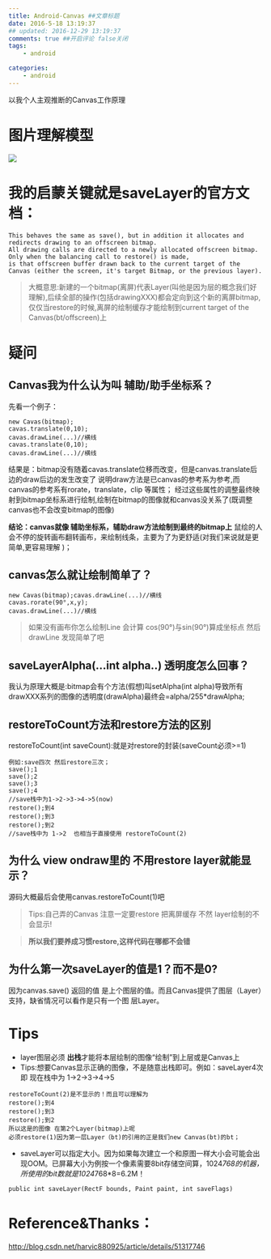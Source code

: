 ```yaml
---
title: Android-Canvas ##文章标题
date: 2016-5-18 13:19:37
## updated: 2016-12-29 13:19:37
comments: true ##开启评论 false关闭
tags:
    - android

categories:
    - android
---
```

以我个人主观推断的Canvas工作原理

<!-- more -->
# 图片理解模型
![](https://ww4.sinaimg.cn/large/006tKfTcgw1fb8y9kyyggj31ig11oq91.jpg)

# 我的启蒙关键就是saveLayer的官方文档：
```
This behaves the same as save(), but in addition it allocates and redirects drawing to an offscreen bitmap.
All drawing calls are directed to a newly allocated offscreen bitmap. 
Only when the balancing call to restore() is made, 
is that offscreen buffer drawn back to the current target of the Canvas (either the screen, it's target Bitmap, or the previous layer).
```
>大概意思:新建的一个bitmap(离屏)代表Layer(叫他是因为层的概念我们好理解),后续全部的操作(包括drawingXXX)都会定向到这个新的离屏bitmap,仅仅当restore的时候,离屏的绘制缓存才能绘制到current target of the Canvas(bt/offscreen)上

# 疑问 

## Canvas我为什么认为叫 辅助/助手坐标系？
先看一个例子：
```
new Cavas(bitmap);
cavas.translate(0,10);
cavas.drawLine(...)//横线
cavas.translate(0,10);
cavas.drawLine(...)//横线
```
结果是：bitmap没有随着cavas.translate位移而改变，但是canvas.translate后边的draw后边的发生改变了
说明draw方法是已canvas的参考系为参考,而canvas的参考系有rorate，translate，clip 等属性；
经过这些属性的调整最终映射到bitmap坐标系进行绘制,绘制在bitmap的图像就和canvas没关系了(既调整canvas也不会改变bitmap的图像)

**结论：canvas就像 辅助坐标系，辅助draw方法绘制到最终的bitmap上**
鼠绘的人会不停的旋转画布翻转画布，来绘制线条，主要为了为更舒适(对我们来说就是更简单,更容易理解 )；

## canvas怎么就让绘制简单了？
```
new Cavas(bitmap);cavas.drawLine(...)//横线
cavas.rorate(90°,x,y);
cavas.drawLine(...)//横线
```
>如果没有画布你怎么绘制Line 会计算 cos(90°)与sin(90°)算成坐标点 然后drawLine 发现简单了吧

## saveLayerAlpha(...int alpha..) 透明度怎么回事？
我认为原理大概是:bitmap会有个方法(假想)叫setAlpha(int alpha)导致所有drawXXX系列的图像的透明度(drawAlpha)最终会=alpha/255*drawAlpha;

## restoreToCount方法和restore方法的区别
restoreToCount(int saveCount):就是对restore的封装(saveCount必须>=1) 
```
例如:save四次 然后restore三次；
save();1
save();2
save();3
save();4
//save栈中为1->2->3->4->5(now)
restore();到4
restore();到3
restore();到2
//save栈中为 1->2  也相当于直接使用 restoreToCount(2)
```

## 为什么 view ondraw里的 不用restore layer就能显示？
源码大概最后会使用canvas.restoreToCount(1)吧
>Tips:自己弄的Canvas 注意一定要restore 把离屏缓存 不然 layer绘制的不会显示!

>**所以我们要养成习惯restore,这样代码在哪都不会错**

## 为什么第一次saveLayer的值是1？而不是0?
因为canvas.save() 返回的值 是上个图层的值。而且Canvas提供了图层（Layer）支持，缺省情况可以看作是只有一个图 层Layer。

# Tips
* layer图层必须 **出栈**才能将本层绘制的图像“绘制”到上层或是Canvas上
* Tips:想要Canvas显示正确的图像，不是随意出栈即可。例如：saveLayer4次 即 现在栈中为 1->2->3->4->5  
```
restoreToCount(2)是不显示的！而且可以理解为
restore();到4
restore();到3
restore();到2
所以这是的图像 在第2个Layer(bitmap)上呢
必须restore(1)因为第一层Layer（bt)的引用的正是我们new Canvas(bt)的bt；
```
* saveLayer可以指定大小。因为如果每次建立一个和原图一样大小会可能会出现OOM。已屏幕大小为例按一个像素需要8bit存储空间算，1024*768的机器，所使用的bit数就是1024*768*8=6.2M！
```
public int saveLayer(RectF bounds, Paint paint, int saveFlags)
```

# Reference&Thanks：

http://blog.csdn.net/harvic880925/article/details/51317746